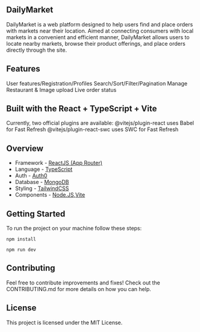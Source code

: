 ## DailyMarket

DailyMarket is a web platform designed to help users find and place orders with markets near their location. Aimed at connecting consumers with local markets in a convenient and efficient manner, DailyMarket allows users to locate nearby markets, browse their product offerings, and place orders directly through the site.

## Features
<div>
      
User features/Registration/Profiles Search/Sort/Filter/Pagination Manage Restaurant & Image upload Live order status

</div>

<h2><strong>Built with the React + TypeScript + Vite</strong></h2>

<div>
      Currently, two official plugins are available:
      @vitejs/plugin-react uses Babel for Fast Refresh
      @vitejs/plugin-react-swc uses SWC for Fast Refresh
</div>


## Overview

- Framework - [ReactJS (App Router)](https://reactnative.dev/)
- Language - [TypeScript](https://www.typescriptlang.org/)
- Auth - [Auth0](https://auth0.com/)
- Database - [MongoDB ](https://www.mongodb.com/pt-br)
- Styling - [TailwindCSS](https://tailwindcss.com/)
- Components - [Node.JS](https://nodejs.org/pt),[Vite](https://vitejs.dev/)



## Getting Started

To run the project on your machine follow these steps:

    npm install

    npm run dev

</div>


## Contributing
Feel free to contribute improvements and fixes! Check out the CONTRIBUTING.md for more details on how you can help.

## License
This project is licensed under the MIT License.


```
